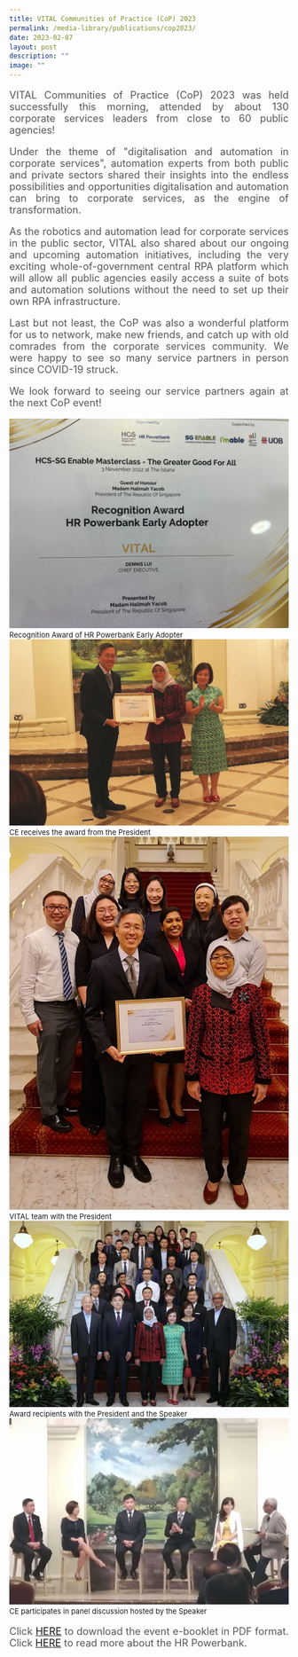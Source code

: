 ```yaml
---
title: VITAL Communities of Practice (CoP) 2023
permalink: /media-library/publications/cop2023/
date: 2023-02-07
layout: post
description: ""
image: ""
---
```

<p style="font-size: 18px;color:#585858;text-align:justify;">
VITAL Communities of Practice (CoP) 2023 was held successfully this morning, attended by about 130 corporate services leaders from close to 60 public agencies!
</p>
<p style="font-size: 18px;color:#585858;text-align:justify;">
Under the theme of "digitalisation and automation in corporate services", automation experts from both public and private sectors shared their insights into the endless possibilities and opportunities digitalisation and automation can bring to corporate services, as the engine of transformation.
</p>
<p style="font-size: 18px;color:#585858;text-align:justify;">
As the robotics and automation lead for corporate services in the public sector, VITAL also shared about our ongoing and upcoming automation initiatives, including the very exciting whole-of-government central RPA platform which will allow all public agencies easily access a suite of bots and automation solutions without the need to set up their own RPA infrastructure.
</p>
<p style="font-size: 18px;color:#585858;text-align:justify;">
Last but not least, the CoP was also a wonderful platform for us to network, make new friends, and catch up with old comrades from the corporate services community. We were happy to see so many service partners in person since COVID-19 struck.
</p>
<p style="font-size: 18px;color:#585858;text-align:justify;">
We look forward to seeing our service partners again at the next CoP event!
</p>
<img src="/images/Media/Istana 05.jpg">
<font size="-1">Recognition Award of HR Powerbank Early Adopter</font>
<br>
<img src="/images/Media/Istana 01.jpg">
<font size="-1">CE receives the award from the President</font>
<br>
<img src="/images/Media/Istana 02.jpg">
<font size="-1">VITAL team with the President</font>
<br>
<img src="/images/Media/Istana 03.jpg">
<font size="-1">Award recipients with the President and the Speaker</font>
<br>
<img src="/images/Media/Istana 04.jpg">
<font size="-1">CE participates in panel discussion hosted by the Speaker</font>

<p style="font-size: 18px;color:#585858;text-align:justify;">Click <a href = "/files/E-booklet.pdf">HERE</a> to download the event e-booklet in PDF format. Click <a href="https://www.hcs.com.sg/hr-powerbank"> HERE</a> to read more about the HR Powerbank.</p>